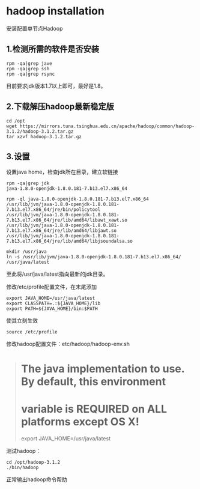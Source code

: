 # hadoop installation
安装配置单节点Hadoop
## 1.检测所需的软件是否安装
```
rpm -qa|grep jave
rpm -qa|grep ssh
rpm -qa|grep rsync
```
目前要求jdk版本1.7以上即可，最好是1.8。

## 2.下载解压hadoop最新稳定版
```
cd /opt
wget https://mirrors.tuna.tsinghua.edu.cn/apache/hadoop/common/hadoop-3.1.2/hadoop-3.1.2.tar.gz
tar xzvf hadoop-3.1.2.tar.gz
```
## 3.设置
设置java home，检查jdk所在目录，建立软链接
```
rpm -qa|grep jdk
java-1.8.0-openjdk-1.8.0.181-7.b13.el7.x86_64

rpm -ql java-1.8.0-openjdk-1.8.0.181-7.b13.el7.x86_64
/usr/lib/jvm/java-1.8.0-openjdk-1.8.0.181-7.b13.el7.x86_64/jre/bin/policytool
/usr/lib/jvm/java-1.8.0-openjdk-1.8.0.181-7.b13.el7.x86_64/jre/lib/amd64/libawt_xawt.so
/usr/lib/jvm/java-1.8.0-openjdk-1.8.0.181-7.b13.el7.x86_64/jre/lib/amd64/libjawt.so
/usr/lib/jvm/java-1.8.0-openjdk-1.8.0.181-7.b13.el7.x86_64/jre/lib/amd64/libjsoundalsa.so

mkdir /usr/java
ln -s /usr/lib/jvm/java-1.8.0-openjdk-1.8.0.181-7.b13.el7.x86_64/ /usr/java/latest
```
至此将/usr/java/latest指向最新的jdk目录。

修改/etc/profile配置文件，在末尾添加
```
export JAVA_HOME=/usr/java/latest
export CLASSPATH=.:${JAVA_HOME}/lib
export PATH=${JAVA_HOME}/bin:$PATH
```
使其立刻生效
```
source /etc/profile
```

修改hadoop配置文件：etc/hadoop/hadoop-env.sh
>
>  # The java implementation to use. By default, this environment
>  # variable is REQUIRED on ALL platforms except OS X!
>  export JAVA_HOME=/usr/java/latest

测试hadoop：
```
cd /opt/hadoop-3.1.2
./bin/hadoop
```
正常输出hadoop命令帮助

